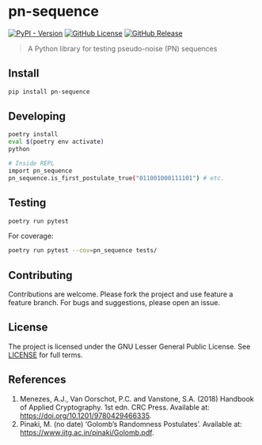 # pn-sequence

[![PyPI - Version](https://img.shields.io/pypi/v/pn-sequence)](https://pypi.org/project/pn-sequence/)
[![GitHub License](https://img.shields.io/github/license/0xrivst/pn-sequence)](/LICENSE)
[![GitHub Release](https://img.shields.io/github/v/release/0xrivst/pn-sequence)](https://github.com/0xrivst/pn-sequence/releases)

> A Python library for testing pseudo-noise (PN) sequences

## Install

```bash
pip install pn-sequence
```

## Developing

```bash
poetry install
eval $(poetry env activate)
python

# Inside REPL
import pn_sequence
pn_sequence.is_first_postulate_true("011001000111101") # etc.
```

## Testing

```bash
poetry run pytest
```

For coverage:

```bash
poetry run pytest --cov=pn_sequence tests/
```

## Contributing

Contributions are welcome. Please fork the project and use feature a feature branch. For bugs and suggestions, please open an issue.

## License

The project is licensed under the GNU Lesser General Public License. See [LICENSE](/LICENSE) for full terms.

## References

1. Menezes, A.J., Van Oorschot, P.C. and Vanstone, S.A. (2018) Handbook of Applied Cryptography. 1st edn. CRC Press. Available at: https://doi.org/10.1201/9780429466335.
2. Pinaki, M. (no date) ‘Golomb’s Randomness Postulates’. Available at: https://www.iitg.ac.in/pinaki/Golomb.pdf.

